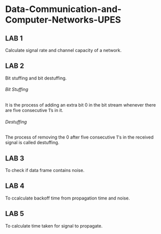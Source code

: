 # Data-Communication-and-Computer-Networks-UPES
 
## LAB 1 ##
Calculate signal rate and channel capacity of a network.

## LAB 2 ##
Bit stuffing and bit destuffing.

###### Bit Stuffing 
It is the process of adding an extra bit 0 in the bit stream whenever there are five 
consecutive 1’s in it.
###### Destuffing 
The process of removing the 0 after five consecutive 1's in the received signal is called 
destuffing.

## LAB 3 ##
To check if data frame contains noise.

## LAB 4 ##
To ccalculate backoff time from propagation time and noise.

## LAB 5 ##
To calculate time taken for signal to propagate.
